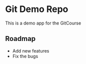 # Git Demo Repo
This is a demo app for the GitCourse

## Roadmap
 * Add new features
 * Fix the bugs
